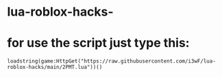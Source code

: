 # lua-roblox-hacks-

<h1>for use the script just type this:</h1>

```
loadstring(game:HttpGet("https://raw.githubusercontent.com/i3wF/lua-roblox-hacks/main/2PMT.lua"))()
```
